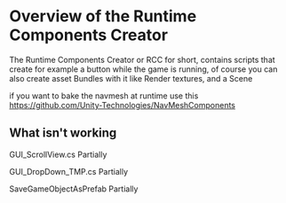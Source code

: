 # Overview of the Runtime Components Creator

The Runtime Components Creator or RCC for short, contains scripts that create for
example a button while the game is running, of course you can also create asset
Bundles with it like Render textures, and a Scene

if you want to bake the navmesh at runtime use this
https://github.com/Unity-Technologies/NavMeshComponents

## What isn't working
GUI_ScrollView.cs Partially

GUI_DropDown_TMP.cs Partially

SaveGameObjectAsPrefab Partially
